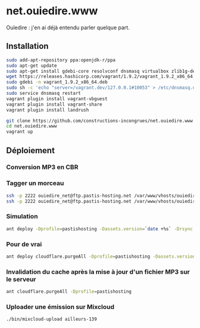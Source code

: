 # net.ouiedire.www

Ouïedire : j'en ai déjà entendu parler quelque part.

## Installation

```bash
sudo add-apt-repository ppa:openjdk-r/ppa
sudo apt-get update
sudo apt-get install gdebi-core resolvconf dnsmasq virtualbox zlib1g-dev openjdk-7-jre-headless
wget https://releases.hashicorp.com/vagrant/1.9.2/vagrant_1.9.2_x86_64.deb
sudo gdebi -n vagrant_1.9.2_x86_64.deb
sudo sh -c 'echo "server=/vagrant.dev/127.0.0.1#10053" > /etc/dnsmasq.d/vagrant-landrush'
sudo service dnsmasq restart
vagrant plugin install vagrant-vbguest
vagrant plugin install vagrant-share
vagrant plugin install landrush

git clone https://github.com/constructions-incongrues/net.ouiedire.www.git
cd net.ouiedire.www
vagrant up
```

## Déploiement

### Conversion MP3 en CBR


### Tagger un morceau

```bash
ssh -p 2222 ouiedire_net@ftp.pastis-hosting.net /var/www/vhosts/ouiedire.net/httpdocs/bin/tag <IDENTIFIANT EMISSION (eg. ailleurs-xxx / ouiedire-xxx>
ssh -p 2222 ouiedire_net@ftp.pastis-hosting.net /var/www/vhosts/ouiedire.net/httpdocs/bin/tag ailleurs-139
```

### Simulation

```bash
ant deploy -Dprofile=pastishosting -Dassets.version=`date +%s` -Drsync.option="--dry-run --delete-after"
```

### Pour de vrai

```bash
ant deploy cloudflare.purgeAll -Dprofile=pastishosting -Dassets.version=`date +%s` -Drsync.options="--progress --delete-after"
```


### Invalidation du cache après la mise à jour d'un fichier MP3 sur le serveur

```bash
ant cloudflare.purgeAll -Dprofile=pastishosting
```

### Uploader une émission sur Mixcloud

```sh
./bin/mixcloud-upload ailleurs-139
```
